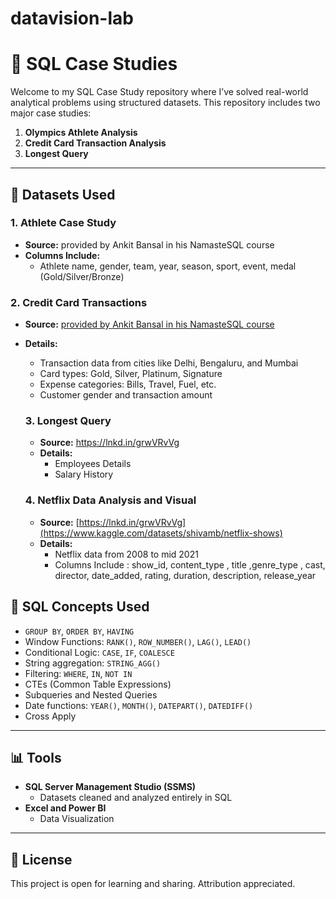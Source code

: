# datavision-lab

# 🧠 SQL Case Studies

Welcome to my SQL Case Study repository where I’ve solved real-world analytical problems using structured datasets. 
This repository includes two major case studies:

1. **Olympics Athlete Analysis**
2. **Credit Card Transaction Analysis**
3. **Longest Query**

---

## 📁 Datasets Used

### 1. Athlete Case Study

- **Source:** provided by Ankit Bansal in his NamasteSQL course
- **Columns Include:**
  - Athlete name, gender, team, year, season, sport, event, medal (Gold/Silver/Bronze)

### 2. Credit Card Transactions

- **Source:** [provided by Ankit Bansal in his NamasteSQL course](https://www.kaggle.com/datasets/thedevastator/analyzing-credit-card-spending-habits-in-india)
- **Details:**
  - Transaction data from cities like Delhi, Bengaluru, and Mumbai
  - Card types: Gold, Silver, Platinum, Signature
  - Expense categories: Bills, Travel, Fuel, etc.
  - Customer gender and transaction amount
 
  ### 3. Longest Query
  - **Source:**  https://lnkd.in/grwVRvVg
  - **Details:**
    - Employees Details
    - Salary History
   
  ### 4. Netflix Data Analysis and Visual
    - **Source:**  [https://lnkd.in/grwVRvVg](https://www.kaggle.com/datasets/shivamb/netflix-shows)
    - **Details:**
        - Netflix data from 2008 to mid 2021
        - Columns Include : show_id, content_type , title ,genre_type , cast, director, date_added, rating, duration, description, release_year   


## 🧰 SQL Concepts Used

- `GROUP BY`, `ORDER BY`, `HAVING`
- Window Functions: `RANK()`, `ROW_NUMBER()`, `LAG()`, `LEAD()`
- Conditional Logic: `CASE`, `IF`, `COALESCE`
- String aggregation: `STRING_AGG()`
- Filtering: `WHERE`, `IN`, `NOT IN`
- CTEs (Common Table Expressions)
- Subqueries and Nested Queries
- Date functions: `YEAR()`, `MONTH()`, `DATEPART()`, `DATEDIFF()`
- Cross Apply 
---

## 📊 Tools

- **SQL Server Management Studio (SSMS)** 
    - Datasets cleaned and analyzed entirely in SQL
- **Excel and Power BI**
    - Data Visualization

---

## 📎 License

This project is open for learning and sharing. Attribution appreciated.


